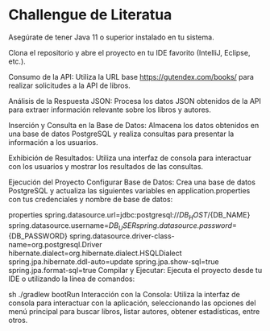 # Challengue de Literatua

Asegúrate de tener Java 11 o superior instalado en tu sistema.

Clona el repositorio y abre el proyecto en tu IDE favorito (IntelliJ, Eclipse, etc.).

Consumo de la API: Utiliza la URL base https://gutendex.com/books/ para realizar solicitudes a la API de libros.

Análisis de la Respuesta JSON: Procesa los datos JSON obtenidos de la API para extraer información relevante sobre los libros y autores.

Inserción y Consulta en la Base de Datos: Almacena los datos obtenidos en una base de datos PostgreSQL y realiza consultas para presentar la información a los usuarios.

Exhibición de Resultados: Utiliza una interfaz de consola para interactuar con los usuarios y mostrar los resultados de las consultas.

Ejecución del Proyecto Configurar Base de Datos: Crea una base de datos PostgreSQL y actualiza las siguientes variables en application.properties con tus credenciales y nombre de base de datos:

properties spring.datasource.url=jdbc:postgresql://${DB_HOST}/${DB_NAME} spring.datasource.username=${DB_USER} spring.datasource.password=${DB_PASSWORD} spring.datasource.driver-class-name=org.postgresql.Driver hibernate.dialect=org.hibernate.dialect.HSQLDialect spring.jpa.hibernate.ddl-auto=update spring.jpa.show-sql=true spring.jpa.format-sql=true Compilar y Ejecutar: Ejecuta el proyecto desde tu IDE o utilizando la línea de comandos:

sh ./gradlew bootRun Interacción con la Consola: Utiliza la interfaz de consola para interactuar con la aplicación, seleccionando las opciones del menú principal para buscar libros, listar autores, obtener estadísticas, entre otros.
